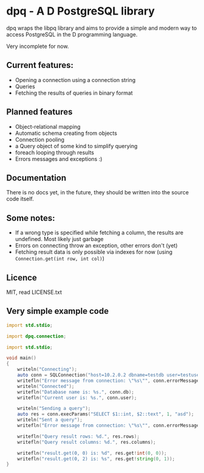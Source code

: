 # dpq - A D PostgreSQL library

dpq wraps the libpq library and aims to provide a simple and modern way to access PostgreSQL in the D programming language.

Very incomplete for now.

## Current features:
 - Opening a connection using a connection string
 - Queries
 - Fetching the results of queries in binary format
  
 ## Planned features
 - Object-relational mapping
 - Automatic schema creating from objects
 - Connection pooling
 - a Query object of some kind to simplify querying
 - foreach looping through results
 - Errors messages and exceptions :)
 
 ## Documentation
There is no docs yet, in the future, they should be written into the source code itself.
 
## Some notes:
 - If a wrong type is specified while fetching a column, the results are undefined. Most likely just garbage
 - Errors on connecting throw an exception, other errors don't (yet)
 - Fetching result data is only possible via indexes for now (using `Connection.get(int row, int col)`)

## Licence
MIT, read LICENSE.txt

## Very simple example code

```d
import std.stdio;

import dpq.connection;

import std.stdio;

void main()
{
	writeln("Connecting");
	auto conn = SQLConnection("host=10.2.0.2 dbname=testdb user=testuser password='VerySecureTestPassword'");
	writefln("Error message from connection: \"%s\"", conn.errorMessage);
	writeln("Connected");
	writefln("Database name is: %s.", conn.db);
	writefln("Current user is: %s.", conn.user);

	writeln("Sending a query");
	auto res = conn.execParams("SELECT $1::int, $2::text", 1, "asd");
	writeln("Sent a query");
	writefln("Error message from connection: \"%s\"", conn.errorMessage);

	writefln("Query result rows: %d.", res.rows);
	writefln("Query result columns: %d.", res.columns);

	writefln("result.get(0, 0) is: %d", res.get!int(0, 0));
	writefln("result.get(0, 2) is: %s", res.get!string(0, 1));
}

```
